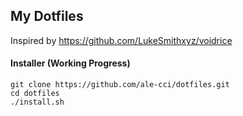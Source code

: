 ## My Dotfiles
Inspired by https://github.com/LukeSmithxyz/voidrice

#### Installer (Working Progress)
```
git clone https://github.com/ale-cci/dotfiles.git
cd dotfiles
./install.sh
```
